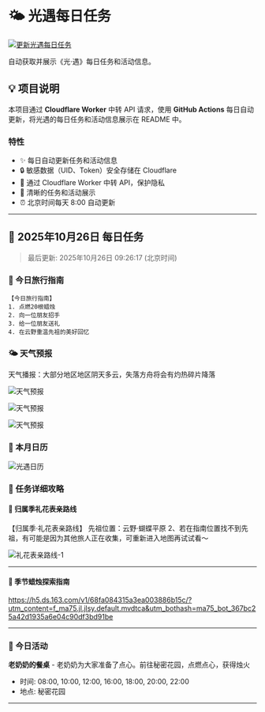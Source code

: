 # 🌤 光遇每日任务

[![更新光遇每日任务](https://github.com/oivio-up/SkyDailyInfo/actions/workflows/update-daily.yml/badge.svg)](https://github.com/oivio-up/SkyDailyInfo/actions/workflows/update-daily.yml)

自动获取并展示《光·遇》每日任务和活动信息。

## 💡 项目说明

本项目通过 **Cloudflare Worker** 中转 API 请求，使用 **GitHub Actions** 每日自动更新，将光遇的每日任务和活动信息展示在 README 中。

### 特性

- ✨ 每日自动更新任务和活动信息
- 🔒 敏感数据（UID、Token）安全存储在 Cloudflare
- 🚀 通过 Cloudflare Worker 中转 API，保护隐私
- 📱 清晰的任务和活动展示
- ⏰ 北京时间每天 8:00 自动更新

---

<!-- DAILY_TASK_START -->
## 📅 2025年10月26日 每日任务

> 最后更新: 2025年10月26日 09:26:17 (北京时间)

### 🎯 今日旅行指南

```
【今日旅行指南】
1. 点燃20根蜡烛
2. 向一位朋友招手
3. 给一位朋友送礼
4. 在云野重温先祖的美好回忆
```

### 🌤️ 天气预报

天气播报：大部分地区地区阴天多云，失落方舟将会有灼热碎片降落

![天气预报](https://ok.166.net/gameyw-gbox/bot/205/20220919/a02205bc4f8fe7b09e42af43633dceaf0d672544.jpg)

![天气预报](https://ok.166.net/gameyw-gbox/bot/205/20220830/f5fe6ec25730803d454c3e0207a11f84788e9243.jpg)

![天气预报](https://ok.166.net/gameyw-gbox/bot/205/20220823/854dc8ac7d80bdc66e5644d3bfe34c52b2bf3dff.jpg)


### 📅 本月日历

![光遇日历](https://ok.166.net/gameyw-gbox/bot/205/20251024/b9b437f32a231eaaeae27d1b557e4df4ddf730a9.jpg)


### 📖 任务详细攻略


#### 📍 归属季礼花表亲路线

【归属季·礼花表亲路线】
先祖位置：云野·蝴蝶平原
2、若在指南位置找不到先祖，有可能是因为其他旅人正在收集，可重新进入地图再试试看～


![礼花表亲路线-1](https://ok.166.net/gameyw-gbox/bot/205/20240905/3e2320aba8bc86be1379714ab6ba44d6981b5444.jpg)

---


#### 📍 季节蜡烛探索指南

https://h5.ds.163.com/v1/68fa084315a3ea003886b15c/?utm_content=f_ma75.jl.jlsy.default.mvdtca&utm_bothash=ma75_bot_367bc25a42d1935a6e04c90df3bd91be


---


### 🎪 今日活动

**老奶奶的餐桌** - 老奶奶为大家准备了点心。前往秘密花园，点燃点心，获得烛火
- 时间: 08:00, 10:00, 12:00, 16:00, 18:00, 20:00, 22:00
- 地点: 秘密花园


---

<!-- DAILY_TASK_END -->
